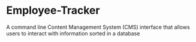 # Employee-Tracker
A command line Content Management System (CMS) interface that allows users to interact with information sorted in a database 
